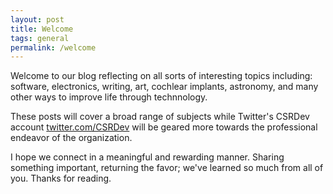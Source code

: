 ```yaml
---
layout: post
title: Welcome
tags: general
permalink: /welcome
---
```


Welcome to our blog reflecting on all sorts of interesting topics including: software, electronics, writing, art, cochlear implants, astronomy, and many other ways to improve life through technnology. 

These posts will cover a broad range of subjects while Twitter's CSRDev account [twitter.com/CSRDev](https://www.twitter.com/CSRDev) will be geared more towards the professional endeavor of the organization.

I hope we connect in a meaningful and rewarding manner. Sharing something important, returning the favor; we've learned so much from all of you. Thanks for reading.

